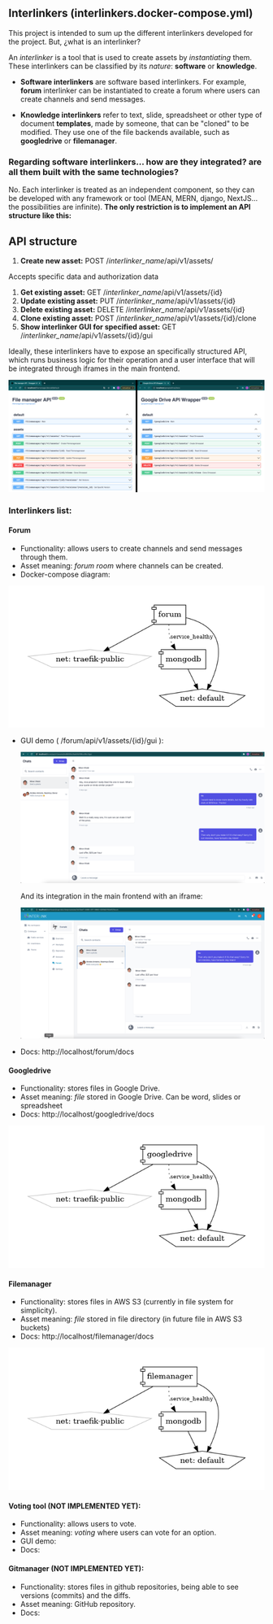 ## Interlinkers (interlinkers.docker-compose.yml)
This project is intended to sum up the different interlinkers developed for the project. But, ¿what is an interlinker?

An *interlinker* is a tool that is used to create assets by *instantiating* them. These interlinkers can be classified by its *nature*: **software** or **knowledge**.

* **Software interlinkers** are software based interlinkers. For example, **forum** interlinker can be instantiated to create a forum where users can create channels and send messages. 

* **Knowledge interlinkers** refer to text, slide, spreadsheet or other type of document **templates**, made by someone, that can be "cloned" to be modified. They use one of the file backends available, such as **googledrive** or **filemanager**. 

### Regarding software interlinkers... how are they integrated? are all them built with the same technologies?

No. Each interlinker is treated as an independent component, so they can be developed with any framework or tool (MEAN, MERN, django, NextJS... the possibilities are infinite). **The only restriction is to implement an API structure like this:**


## API structure

1. **Create new asset:** POST /*interlinker_name*/api/v1/assets/

Accepts specific data and authorization data

1. **Get existing asset:** GET /*interlinker_name*/api/v1/assets/{id}
1. **Update existing asset:** PUT /*interlinker_name*/api/v1/assets/{id}
1. **Delete existing asset:** DELETE /*interlinker_name*/api/v1/assets/{id}
1. **Clone existing asset:** POST /*interlinker_name*/api/v1/assets/{id}/clone
1. **Show interlinker GUI for specified asset:** GET /*interlinker_name*/api/v1/assets/{id}/gui

Ideally, these interlinkers have to expose an specifically structured API, which runs business logic for their operation and a user interface that will be integrated through iframes in the main frontend.

![Interlinkers API](images/interlinkers/interlinkersapi.png)


### Interlinkers list:

#### Forum

  * Functionality: allows users to create channels and send messages through them. 
  * Asset meaning: *forum room* where channels can be created.
  * Docker-compose diagram:

![Forum microservice](images/docker-composes/forum.docker-compose.png)

  * GUI demo ( /forum/api/v1/assets/{id}/gui ):

    ![Forum gui](images/interlinkers/forum.png)

    And its integration in the main frontend with an iframe:

    ![Forum integration](images/interlinkers/forumintegration.png)


  * Docs: http://localhost/forum/docs

#### Googledrive

  * Functionality: stores files in Google Drive.
  * Asset meaning: *file* stored in Google Drive. Can be word, slides or spreadsheet
  * Docs: http://localhost/googledrive/docs

![Googledrive microservice](images/docker-composes/googledrive.docker-compose.png)

#### Filemanager
  * Functionality: stores files in AWS S3 (currently in file system for simplicity).
  * Asset meaning: *file* stored in file directory (in future file in AWS S3 buckets)
  * Docs: http://localhost/filemanager/docs

![Filemanager microservice](images/docker-composes/filemanager.docker-compose.png)

#### Voting tool (NOT IMPLEMENTED YET):
  * Functionality: allows users to vote. 
  * Asset meaning: *voting* where users can vote for an option.
  * GUI demo:
  * Docs: 

#### Gitmanager (NOT IMPLEMENTED YET):

  * Functionality: stores files in github repositories, being able to see versions (commits) and the diffs.
  * Asset meaning: GitHub repository.
  * Docs: 